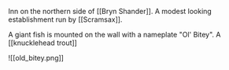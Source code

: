 Inn on the northern side of [[Bryn Shander]]. A modest looking establishment run by [[Scramsax]].

A giant fish is mounted on the wall with a nameplate "Ol' Bitey". A [[knucklehead trout]]

![[old_bitey.png]]